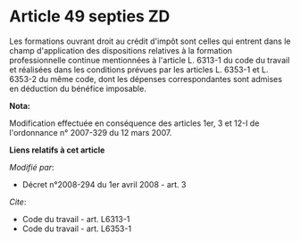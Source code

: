 # Article 49 septies ZD

Les formations ouvrant droit au crédit d'impôt sont celles qui entrent dans le champ d'application des dispositions relatives
à la formation professionnelle continue mentionnées à l'article L. 6313-1 du code du travail et réalisées dans les conditions
prévues par les articles L. 6353-1 et L. 6353-2 du même code, dont les dépenses correspondantes sont admises en déduction du
bénéfice imposable.

**Nota:**

Modification effectuée en conséquence des articles 1er, 3 et 12-I de l'ordonnance n° 2007-329 du 12 mars 2007.

**Liens relatifs à cet article**

_Modifié par_:

  - Décret n°2008-294 du 1er avril 2008 - art. 3

_Cite_:

  - Code du travail - art. L6313-1
  - Code du travail - art. L6353-1
